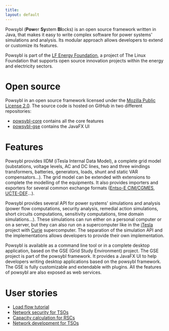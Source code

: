 ```yaml
---
title:
layout: default
---
```


Powsybl (**Pow**er **Sy**stem **Bl**ocks) is an open source framework written in Java, that makes it easy to write
complex software for power systems' simulations and analysis. Its modular approach allows developers to extend or customize
its features.

Powsybl is part of the [LF Energy Foundation](http://www.lfenergy.org), a project of The Linux Foundation that supports
open source innovation projects within the energy and electricity sectors.

# Open source
Powsybl in an open source framework licensed under the [Mozilla Public License 2.0](https://www.mozilla.org/en-US/MPL/2.0/).
The source code is hosted on GitHub in two different repositories:
- [powsybl-core](https://github.com/powsybl/powsybl-core) contains all the core features
- [powsybl-gse](https://github.com/powsybl/powsybl-gse) contains the JavaFX UI

# Features
Powsybl provides IIDM (iTesla Internal Data Model), a complete grid model (substations, voltage levels, AC and DC lines,
two and three windings transformers, batteries, generators, loads, shunt and static VAR compensators...). The grid model can be
extended with extensions to complete the modelling of the equipments. It also provides importers and exporters for several
common exchange formats ([Entso-E CIM/CGMES](https://www.entsoe.eu/digital/common-information-model/cim-for-grid-models-exchange/),
[UCTE-DEF](https://cimug.ucaiug.org/Groups/Model%20Exchange/UCTE-format.pdf)...).

Powsybl provides several API for power systems' simulations and analysis (power flow computations, security analysis,
remedial action simulations, short circuits computations, sensitivity computations, time domain simulations...). These
simulations can run either on a personal computer or on a server, but they can also run on a supercomputer like in the
[iTesla](http://www.itesla-project.eu) project with [Curie](http://www-hpc.cea.fr/en/complexe/tgcc-curie.htm) supercomputer.
The separation of the simulation API and the implementations allows developers to provide their own implementation.

Powsybl is available as a command line tool or in a complete desktop application, based on the GSE (Grid Study Environment)
project. The GSE project is part of the powsybl framework. It provides a JavaFX UI to help developers writing desktop
applications based on the powsybl framework. The GSE is fully customizable and extendable with plugins. All the features
of powsybl are also exposed as web services.

# User stories

- [Load flow tutorial](docs/user_stories/loadflow_tutorial.md)
- [Network security for TSOs](docs/user_stories/security_tso.md)
- [Capacity calculation for RSCs](docs/user_stories/capacity_calculation_rsc.md)
- [Network development for TSOs](docs/user_stories/network_development_tso.md)
